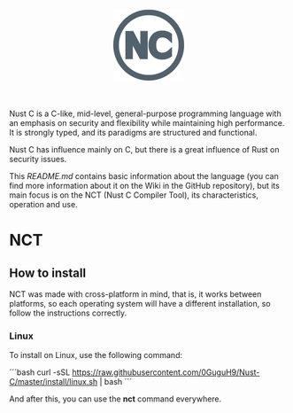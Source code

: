 <br>

<div align="center">
<img src="images/logo/nust_c_logo-256.png" width="128" alt="Nust C logo with 128 pixels of size">
</div>

<br>
<br>

Nust C is a C-like, mid-level, general-purpose programming language with an emphasis on security and flexibility while maintaining high performance. It is strongly typed, and its paradigms are structured and functional.

Nust C has influence mainly on C, but there is a great influence of Rust on security issues.

This *README.md* contains basic information about the language (you can find more information about it on the Wiki in the GitHub repository), but its main focus is on the NCT (Nust C Compiler Tool), its characteristics, operation and use.

# NCT

## How to install

NCT was made with cross-platform in mind, that is, it works between platforms, so each operating system will have a different installation, so follow the instructions correctly.

### Linux

To install on Linux, use the following command:

´´´bash
curl -sSL https://raw.githubusercontent.com/0GuguH9/Nust-C/master/install/linux.sh | bash
´´´

And after this, you can use the **nct** command everywhere.